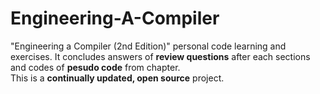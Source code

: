 # Engineering-A-Compiler
"Engineering a Compiler (2nd Edition)" personal code learning and exercises.
It  concludes answers of **review questions** after each sections and codes of **pesudo code** from chapter.   
This is a **continually updated, open source** project.
